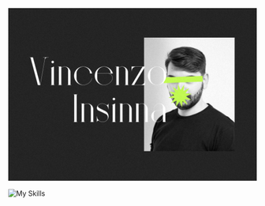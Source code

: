 <img src="./assets/cover.jpg" alt="" />

![My Skills](https://skillicons.dev/icons?i=ai,ps,pr,ae,figma,svg,xd,git,vscode,wordpress,nodejs,bootstrap,js,ts,html,css,sass,react,nextjs)
